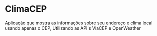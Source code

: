 # ClimaCEP
 Aplicação que mostra as informações sobre seu endereço e clima local usando apenas o CEP, Utilizando as API's ViaCEP e OpenWeather
